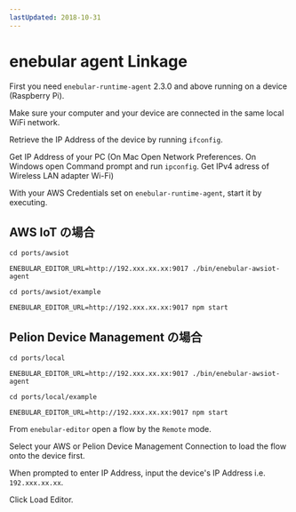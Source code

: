 ```yaml
---
lastUpdated: 2018-10-31
---
```


# enebular agent Linkage

First you need `enebular-runtime-agent` 2.3.0 and above running on a device (Raspberry Pi).

Make sure your computer and your device are connected in the same local WiFi network.

Retrieve the IP Address of the device by running `ifconfig`.

Get IP Address of your PC (On Mac Open Network Preferences. On Windows open Command prompt and run `ipconfig`. Get IPv4 adress of Wireless LAN adapter Wi-Fi)

With your AWS Credentials set on `enebular-runtime-agent`, start it by executing.

## AWS IoT の場合

```
cd ports/awsiot

ENEBULAR_EDITOR_URL=http://192.xxx.xx.xx:9017 ./bin/enebular-awsiot-agent

cd ports/awsiot/example

ENEBULAR_EDITOR_URL=http://192.xxx.xx.xx:9017 npm start

```

## Pelion Device Management の場合

```
cd ports/local

ENEBULAR_EDITOR_URL=http://192.xxx.xx.xx:9017 ./bin/enebular-awsiot-agent

cd ports/local/example

ENEBULAR_EDITOR_URL=http://192.xxx.xx.xx:9017 npm start

```

From `enebular-editor` open a flow by the `Remote` mode.

Select your AWS or Pelion Device Management Connection to load the flow onto the device first.

When prompted to enter IP Address, input the device's IP Address i.e. `192.xxx.xx.xx`.

Click Load Editor.